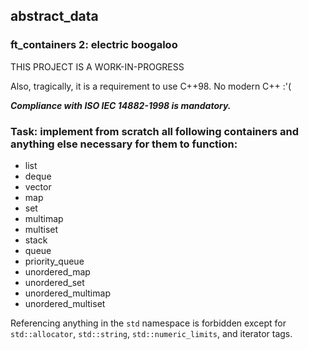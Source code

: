 ## abstract_data
### ft_containers 2: electric boogaloo

THIS PROJECT IS A WORK-IN-PROGRESS

Also, tragically, it is a requirement to use C++98. No modern C++ :'(

***Compliance with ISO IEC 14882-1998 is mandatory.***

### Task: implement from scratch all following containers and anything else necessary for them to function:
- list
- deque
- vector
- map
- set
- multimap
- multiset
- stack
- queue
- priority_queue
- unordered_map
- unordered_set
- unordered_multimap
- unordered_multiset

Referencing anything in the `std` namespace is forbidden except for `std::allocator`, `std::string`, `std::numeric_limits`, and iterator tags.
